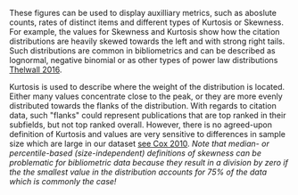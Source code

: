
These figures can be used to display auxilliary metrics, such as aboslute counts, rates of distinct items and different types of Kurtosis or Skewness. For example, the values for Skewness and Kurtosis show how the citation distributions are heavily skewed towards the left and with strong right tails. Such distributions are common in bibliometrics and can be described as lognormal, negative binomial or as other types of power law distributions [Thelwall 2016](https://www.sciencedirect.com/science/article/abs/pii/S1751157715301449). 

Kurtosis is used to describe where the weight of the distribution is located. Either many values concentrate close to the peak, or they are more evenly distributed towards the flanks of the distribution. With regards to citation data, such "flanks" could represent publications that are top ranked in their subfields, but not top ranked overall. However, there is no agreed-upon definition of Kurtosis and values are very sensitive to differences in sample size which are large in our dataset [see Cox 2010](https://journals.sagepub.com/doi/pdf/10.1177/1536867X1001000311). *Note that median- or percentile-based (size-independent) definitions of skewness can be problematic for bibliometric data because they result in a division by zero if the the smallest value in the distribution accounts for 75% of the data which is commonly the case!*
